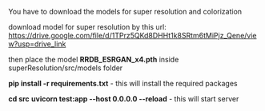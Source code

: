 You have to download the models for super resolution and colorization

download model for super resolution by this url: https://drive.google.com/file/d/1TPrz5QKd8DHHt1k8SRtm6tMiPjz_Qene/view?usp=drive_link

then place the model **RRDB_ESRGAN_x4.pth** inside superResolution/src/models folder

**pip install -r requirements.txt**
      - this will install the required packages

**cd src**
**uvicorn test:app --host 0.0.0.0 --reload**
    - this will start server